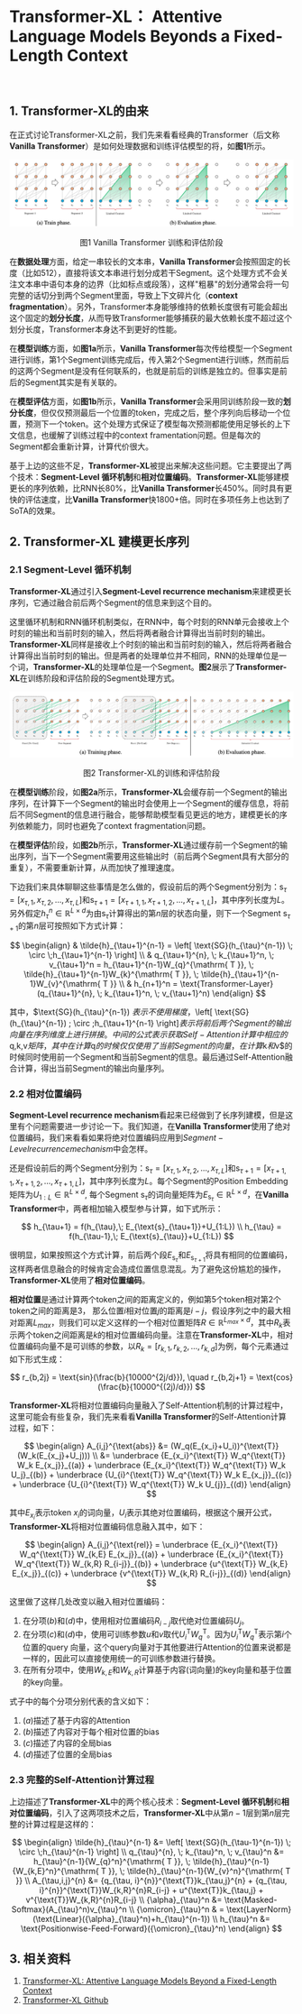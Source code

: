 # Transformer-XL： Attentive Language Models Beyonds a Fixed-Length Context
<br>

## 1. Transformer-XL的由来

在正式讨论Transformer-XL之前，我们先来看看经典的Transformer（后文称**Vanilla Transformer**）是如何处理数据和训练评估模型的将，如**图1**所示。

![image-20210604171637306](https://raw.githubusercontent.com/1649759610/images_for_blog/master/image-20210604171637306.png)

<center>图1 Vanilla Transformer 训练和评估阶段</center>

在**数据处理**方面，给定一串较长的文本串，**Vanilla Transformer**会按照固定的长度（比如512），直接将该文本串进行划分成若干Segment。这个处理方式不会关注文本串中语句本身的边界（比如标点或段落），这样"粗暴"的划分通常会将一句完整的话切分到两个Segment里面，导致上下文碎片化（**context fragmentation**）。另外，Transformer本身能够维持的依赖长度很有可能会超出这个固定的**划分长度**，从而导致Transformer能够捕获的最大依赖长度不超过这个划分长度，Transformer本身达不到更好的性能。

在**模型训练**方面，如**图1a**所示，**Vanilla Transformer**每次传给模型一个Segment进行训练，第1个Segment训练完成后，传入第2个Segment进行训练，然而前后的这两个Segment是没有任何联系的，也就是前后的训练是独立的。但事实是前后的Segment其实是有关联的。

在**模型评估**方面，如**图1b**所示，**Vanilla Transformer**会采用同训练阶段一致的**划分长度**，但仅仅预测最后一个位置的token，完成之后，整个序列向后移动一个位置，预测下一个token。这个处理方式保证了模型每次预测都能使用足够长的上下文信息，也缓解了训练过程中的context framentation问题。但是每次的Segment都会重新计算，计算代价很大。

基于上边的这些不足，**Transformer-XL**被提出来解决这些问题。它主要提出了两个技术：**Segment-Level 循环机制**和**相对位置编码**。**Transformer-XL**能够建模更长的序列依赖，比RNN长80%，比**Vanilla Transformer**长450%。同时具有更快的评估速度，比**Vanilla Transformer**快1800+倍。同时在多项任务上也达到了SoTA的效果。

## 2. Transformer-XL 建模更长序列

### 2.1 Segment-Level 循环机制

**Transformer-XL**通过引入**Segment-Level recurrence mechanism**来建模更长序列，它通过融合前后两个Segment的信息来到这个目的。

这里循环机制和RNN循环机制类似，在RNN中，每个时刻的RNN单元会接收上个时刻的输出和当前时刻的输入，然后将两者融合计算得出当前时刻的输出。**Transformer-XL**同样是接收上个时刻的输出和当前时刻的输入，然后将两者融合计算得出当前时刻的输出。但是两者的处理单位并不相同，RNN的处理单位是一个词，**Transformer-XL**的处理单位是一个Segment。**图2**展示了**Transformer-XL**在训练阶段和评估阶段的Segment处理方式。

![image-20210604181648404](https://raw.githubusercontent.com/1649759610/images_for_blog/master/image-20210604181648404.png)

<center>图2 Transformer-XL的训练和评估阶段</center>

在**模型训练**阶段，如**图2a**所示，**Transformer-XL**会缓存前一个Segment的输出序列，在计算下一个Segment的输出时会使用上一个Segment的缓存信息，将前后不同Segment的信息进行融合，能够帮助模型看见更远的地方，建模更长的序列依赖能力，同时也避免了context fragmentation问题。

在**模型评估**阶段，如**图2b**所示，**Transformer-XL**通过缓存前一个Segment的输出序列，当下一个Segment需要用这些输出时（前后两个Segment具有大部分的重复），不需要重新计算，从而加快了推理速度。

下边我们来具体聊聊这些事情是怎么做的，假设前后的两个Segment分别为：$\text{s}_{\tau}=[x_{\tau,1},x_{\tau,2},...,x_{\tau,L}]$和$\text{s}_{\tau+1}=[x_{\tau+1,1},x_{\tau+1,2},...,x_{\tau+1,L}]$，其中序列长度为$L$。另外假定$h_{\tau}^n \in \mathbb{R}^{L \times d}$为由$\text{s}_{\tau}$计算得出的第$n$层的状态向量，则下一个Segment $\text{s}_{\tau+1}$的第$n$层可按照如下方式计算：

$$
\begin{align}
& \tilde{h}_{\tau+1}^{n-1} = \left[ \text{SG}(h_{\tau}^{n-1}) \; \circ \;h_{\tau+1}^{n-1} \right] \\
& q_{\tau+1}^{n}, \; k_{\tau+1}^n, \; v_{\tau+1}^n = h_{\tau+1}^{n-1}W_{q}^{\mathrm{ T }}, \; \tilde{h}_{\tau+1}^{n-1}W_{k}^{\mathrm{ T }}, \; \tilde{h}_{\tau+1}^{n-1}W_{v}^{\mathrm{ T }} \\
& h_{n+1}^n = \text{Transformer-Layer}(q_{\tau+1}^{n}, \; k_{\tau+1}^n, \; v_{\tau+1}^n)
\end{align}
$$

其中，$\text{SG}(h_{\tau}^{n-1}) $表示不使用梯度，$\left[ \text{SG}(h_{\tau}^{n-1}) \; \circ \;h_{\tau+1}^{n-1} \right]$表示将前后两个Segment的输出向量在序列维度上进行拼接。中间的公式表示获取Self-Attention计算中相应的$q,k,v$矩阵，其中在计算$q$的时候仅仅使用了当前Segment的向量，在计算$k$和$v$的时候同时使用前一个Segment和当前Segment的信息。最后通过Self-Attention融合计算，得出当前Segment的输出向量序列。

### 2.2 相对位置编码

**Segment-Level recurrence mechanism**看起来已经做到了长序列建模，但是这里有个问题需要进一步讨论一下。我们知道，在**Vanilla Transformer**使用了绝对位置编码，我们来看看如果将绝对位置编码应用到$Segment-Level recurrence mechanism$中会怎样。

还是假设前后的两个Segment分别为：$\text{s}_{\tau}=[x_{\tau,1},x_{\tau,2},...,x_{\tau,L}]$和$\text{s}_{\tau+1}=[x_{\tau+1,1},x_{\tau+1,2},...,x_{\tau+1,L}]$，其中序列长度为$L$。每个Segment的Position Embedding矩阵为$U_{1:L} \in \mathbb{R}^{L \times d}$,  每个Segment $\text{s}_{\tau}$的词向量矩阵为$E_{\text{s}_{\tau}} \in \mathbb{R}^{L \times d}$，在**Vanilla Transformer**中，两者相加输入模型参与计算，如下式所示：

$$
h_{\tau+1} = f(h_{\tau},\; E_{\text{s}_{\tau+1}}+U_{1:L}) \\
h_{\tau} = f(h_{\tau-1},\; E_{\text{s}_{\tau}}+U_{1:L}) 
$$

很明显，如果按照这个方式计算，前后两个段$E_{\text{s}_{\tau}}$和$E_{\text{s}_{\tau+1}}$将具有相同的位置编码，这样两者信息融合的时候肯定会造成位置信息混乱。为了避免这份尴尬的操作，**Transformer-XL**使用了**相对位置编码**。

**相对位置**是通过计算两个token之间的距离定义的，例如第5个token相对第2个token之间的距离是3， 那么位置$i$相对位置$j$的距离是$i-j$，假设序列之中的最大相对距离$L_{max}$，则我们可以定义这样的一个相对位置矩阵$R \in \mathbb{R}^{L_{max} \times d}$，其中$R_k$表示两个token之间距离是$k$的相对位置编码向量。注意在**Transformer-XL**中，相对位置编码向量不是可训练的参数，以$R_k = [r_{k,1}, r_{k,2},...,r_{k,d}]$为例，每个元素通过如下形式生成：

$$
r_{b,2j} = \text{sin}(\frac{b}{10000^{2j/d}}), \quad r_{b,2j+1} = \text{cos}(\frac{b}{10000^{(2j)/d}})
$$

**Transformer-XL**将相对位置编码向量融入了Self-Attention机制的计算过程中，这里可能会有些复杂，我们先来看看**Vanilla Transformer**的Self-Attention计算过程，如下：

$$
\begin{align}
A_{i,j}^{\text{abs}} &= (W_q(E_{x_i}+U_i))^{\text{T}}(W_k(E_{x_j}+U_j))) \\
&= \underbrace {E_{x_i}^{\text{T}} W_q^{\text{T}} W_k E_{x_j}}_{(a)} + \underbrace {E_{x_i}^{\text{T}} W_q^{\text{T}} W_k U_j}_{(b)} + \underbrace {U_{i}^{\text{T}} W_q^{\text{T}} W_k E_{x_j}}_{(c)} + \underbrace {U_{i}^{\text{T}} W_q^{\text{T}} W_k U_{j}}_{(d)}
\end{align}
$$

其中$E_{x_i}$表示token $x_i$的词向量，$U_i$表示其绝对位置编码，根据这个展开公式，**Transformer-XL**将相对位置编码信息融入其中，如下：

$$
\begin{align}
A_{i,j}^{\text{rel}} = \underbrace {E_{x_i}^{\text{T}} W_q^{\text{T}} W_{k,E} E_{x_j}}_{(a)} + \underbrace {E_{x_i}^{\text{T}} W_q^{\text{T}} W_{k,R} R_{i-j}}_{(b)} + \underbrace {u^{\text{T}} W_{k,E} E_{x_j}}_{(c)} + \underbrace {v^{\text{T}} W_{k,R} R_{i-j}}_{(d)}
\end{align}
$$


这里做了这样几处改变以融入相对位置编码：

1. 在分项$(b)$和$(d)$中，使用相对位置编码$R_{i-j}$取代绝对位置编码$U_j$。
2. 在分项$(c)$和$(d)$中，使用可训练参数$u$和$v$取代$U_{i}^{\text{T}} W_q^{\text{T}}$。因为$U_{i}^{\text{T}} W_q^{\text{T}}$表示第$i$个位置的query 向量，这个query向量对于其他要进行Attention的位置来说都是一样的，因此可以直接使用统一的可训练参数进行替换。
3. 在所有分项中，使用$W_{k,E}$和$W_{k,R}$计算基于内容(词向量)的key向量和基于位置的key向量。

式子中的每个分项分别代表的含义如下：

1. $(a)$描述了基于内容的Attention
2. $(b)$描述了内容对于每个相对位置的bias
3. $(c)$描述了内容的全局bias
4. $(d)$描述了位置的全局bias

### 2.3 完整的Self-Attention计算过程

上边描述了**Transformer-XL**中的两个核心技术：**Segment-Level 循环机制**和**相对位置编码**，引入了这两项技术之后，**Transformer-XL**中从第$n-1$层到第$n$层完整的计算过程是这样的：

$$
\begin{align}
 \tilde{h}_{\tau}^{n-1} &= \left[ \text{SG}(h_{\tau-1}^{n-1}) \; \circ \;h_{\tau}^{n-1} \right] \\
 q_{\tau}^{n}, \; k_{\tau}^n, \; v_{\tau}^n &= h_{\tau}^{n-1}{W_{q}^n}^{\mathrm{ T }}, \; \tilde{h}_{\tau}^{n-1}{W_{k,E}^n}^{\mathrm{ T }}, \; \tilde{h}_{\tau}^{n-1}{W_{v}^n}^{\mathrm{ T }} \\
 A_{\tau,i,j}^{n} &= {q_{\tau, i}^{n}}^{\text{T}}k_{\tau,j}^{n} + {q_{\tau, i}^{n}}^{\text{T}}W_{k,R}^{n}R_{i-j} + u^{\text{T}}k_{\tau,j} + v^{\text{T}}W_{k,R}^{n}R_{i-j}  \\
{\alpha}_{\tau}^n &= \text{Masked-Softmax}(A_{\tau}^n)v_{\tau}^n \\
{\omicron}_{\tau}^n & = \text{LayerNorm}(\text{Linear}({\alpha}_{\tau}^n)+h_{\tau}^{n-1}) \\
h_{\tau}^n &= \text{Positionwise-Feed-Forward}({\omicron}_{\tau}^n)
\end{align}
$$

## 3. 相关资料

1. [Transformer-XL: Attentive Language Models Beyond a Fixed-Length Context](https://arxiv.org/pdf/1901.02860.pdf)
2. [Transformer-XL Github](https://github.com/kimiyoung/transformer-xl)
